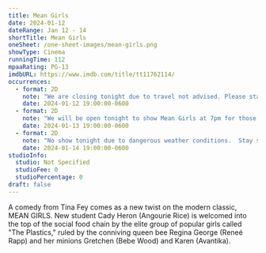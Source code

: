 ```yaml
---
title: Mean Girls
date: 2024-01-12
dateRange: Jan 12 - 14
shortTitle: Mean Girls
oneSheet: /one-sheet-images/mean-girls.png
showType: Cinema
runningTime: 112
mpaaRating: PG-13
imdbURL: https://www.imdb.com/title/tt11762114/
occurrences:
  - format: 2D
    note: "We are closing tonight due to travel not advised. Please stay safe and check back tomorrow for further updates."
    date: 2024-01-12 19:00:00-0600
  - format: 2D
    note: "We will be open tonight to show Mean Girls at 7pm for those of you who are local and looking for something to do!"
    date: 2024-01-13 19:00:00-0600
  - format: 2D
    note: "No show tonight due to dangerous weather conditions.  Stay safe and warm, Mean Girls will be back next weekend."
    date: 2024-01-14 19:00:00-0600
studioInfo:
  studio: Not Specified
  studioFee: 0
  studioPercentage: 0
draft: false
---
```

A comedy from Tina Fey comes as a new twist on the modern classic, MEAN GIRLS. New student Cady Heron (Angourie Rice) is welcomed into the top of the social food chain by the elite group of popular girls called "The Plastics," ruled by the conniving queen bee Regina George (Reneé Rapp) and her minions Gretchen (Bebe Wood) and Karen (Avantika). 